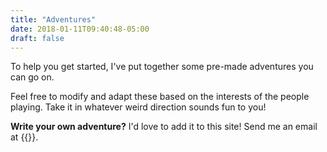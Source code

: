 ```yaml
---
title: "Adventures"
date: 2018-01-11T09:40:48-05:00
draft: false
---
```


To help you get started, I've put together some pre-made adventures you can go on.

Feel free to modify and adapt these based on the interests of the people playing. Take it in whatever weird direction sounds fun to you!

**Write your own adventure?** I'd love to add it to this site! Send me an email at {{<email>}}.

<div data-toc="Table of Content"></div>